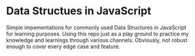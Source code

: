 Data Structues in JavaScript
==========

Simple impementations for commonly used Data Structures in JavaScript for learning purposes. 
Using this repo just as a play ground to practice my knowledge and learnings through various channels. Obviously, not robust enough to cover every edge case and feature.